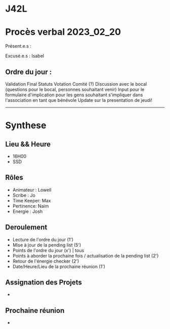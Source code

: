 # J42L

# Procès verbal 2023_02_20


Présent.e.s :


Excusé.e.s : Isabel 


## Ordre du jour :

Validation Final Statuts
Votation Comité (?)
Discussion avec le bocal (questions pour le bocal, personnes souhaitant venir)
Input pour le formulaire d'implication pour les gens souhaitant s'impliquer dans l'association en tant que bénévole
Update sur la presentation de jeudi!


---

# Synthese

## Lieu && Heure
- 16H00
- SSD

## Rôles
- Animateur : Lowell
- Scribe : Jo
- Time Keeper: Max
- Pertinence: Naim
- Energie : Josh

## Deroulement
- Lecture de l'ordre du jour (1')
- Mise à jour de la pending list (5')
- Points de l'ordre du jour (x') | tous
- Points à aborder la prochaine fois / actualisation de la pending list (2')
- Retour de l'énergie checker (2')
- Date/Heure/Lieu de la prochaine réunion (1')

## Assignation des Projets
- 

## Prochaine réunion
- 







